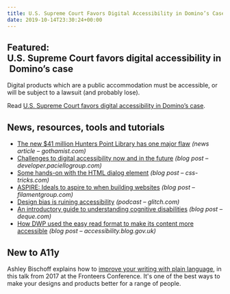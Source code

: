 ```yaml
---
title: U.S. Supreme Court Favors Digital Accessibility in Domino’s Case and More
date: 2019-10-14T23:30:24+00:00
---
```


## Featured: U.S. Supreme Court favors digital accessibility in Domino’s case

Digital products which are a public accommodation must be accessible, or will be subject to a lawsuit (and probably lose).

Read [U.S. Supreme Court favors digital accessibility in Domino’s case](http://www.webaxe.org/supreme-court-favors-digital-accessibility-dominos-case/).

## News, resources, tools and tutorials

* [The new $41 million Hunters Point Library has one major flaw](https://gothamist.com/news/new-41-million-hunters-point-library-has-one-major-flaw) _(news article – gothamist.com)_
* [Challenges to digital accessibility now and in the future](https://developer.paciellogroup.com/blog/2019/10/challenges-to-digital-accessibility-now-and-in-the-future/) _(blog post – developer.paciellogroup.com)_
* [Some hands-on with the HTML dialog element](https://css-tricks.com/some-hands-on-with-the-html-dialog-element/) _(blog post – css-tricks.com)_
* [ASPIRE: Ideals to aspire to when building websites](https://www.filamentgroup.com/lab/aspire/) _(blog post – filamentgroup.com)_
* [Design bias is ruining accessibility](https://glitch.com/culture/function-episode-14/) _(podcast – glitch.com)_
* [An introductory guide to understanding cognitive disabilities](https://www.deque.com/blog/an-introductory-guide-to-understanding-cognitive-disabilities/) _(blog post – deque.com)_
* [How DWP used the easy read format to make its content more accessible](https://accessibility.blog.gov.uk/2019/10/11/how-dwp-used-the-easy-read-format-to-make-its-content-more-accessible/) _(blog post – accessibility.blog.gov.uk)_

## New to A11y

Ashley Bischoff explains how to [improve your writing with plain language](https://vimeo.com/238673931), in this talk from 2017 at the Fronteers Conference. It's one of the best ways to make your designs and products better for a range of people.